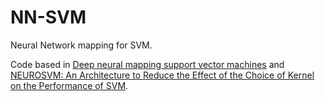 # NN-SVM

Neural Network mapping for SVM.

Code based in [Deep neural mapping support vector machines](http://dx.doi.org/10.1016/j.neunet.2017.05.010) and [NEUROSVM: An Architecture to Reduce the Effect of the Choice of
Kernel on the Performance of SVM](https://www.jmlr.org/papers/volume10/ghanty09a/ghanty09a.pdf).
